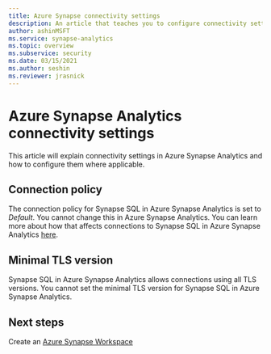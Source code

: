 ```yaml
---
title: Azure Synapse connectivity settings
description: An article that teaches you to configure connectivity settings in Azure Synapse Analytics 
author: ashinMSFT 
ms.service: synapse-analytics 
ms.topic: overview
ms.subservice: security 
ms.date: 03/15/2021 
ms.author: seshin 
ms.reviewer: jrasnick
---
```


# Azure Synapse Analytics connectivity settings

This article will explain connectivity settings in Azure Synapse Analytics and how to configure them where applicable.


## Connection policy
The connection policy for Synapse SQL in Azure Synapse Analytics is set to *Default*. You cannot change this in Azure Synapse Analytics. You can learn more about how that affects connections to Synapse SQL in Azure Synapse Analytics [here](../../azure-sql/database/connectivity-architecture.md#connection-policy). 

## Minimal TLS version
Synapse SQL in Azure Synapse Analytics allows connections using all TLS versions. You cannot set the minimal TLS version for Synapse SQL in Azure Synapse Analytics.

## Next steps

Create an [Azure Synapse Workspace](./synapse-workspace-ip-firewall.md)